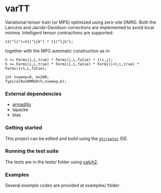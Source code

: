 # varTT

Variational tensor train (or MPS) optimized using zero-site DMRG.
Both the Lanczos and Jacobi-Davidson corrections are implemented to avoid local minima.
Intelligent tensor contractions are supported:

```
t2("li")=t1("ijk") * t1("ljk");
```

together with the MPO automatic construction as in:

```
h += Fermi(i,L,true) * Fermi(j,L,false) * t(i,j);
h += Fermi(i,L,true) * Fermi(i,L,false) * Fermi(i+1,L,true) * Fermi(i+1,L,false);

int nsweep=8, m=200;
TypicalRunDMRG0(h,nsweep,m);
```

### External dependencies

- [armadillo](https://gitlab.com/conradsnicta/armadillo-code)
- lapacke
- blas

### Getting started

This project can be edited and build using the [`qtcreator`](https://github.com/qt-creator) IDE.


### Running the test suite

The tests are in the tests/ folder using [catch2](https://github.com/catchorg/Catch2).

### Examples

Several example codes are provided at examples/ folder.
